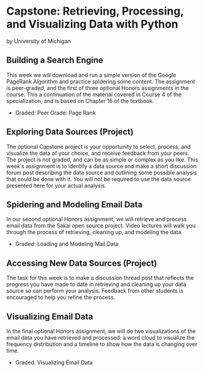 # Capstone: Retrieving, Processing, and Visualizing Data with Python
by University of Michigan


## Building a Search Engine

This week we will download and run a simple version of the Google PageRank Algorithm and practice spidering some content. The assignment is peer-graded, and the first of three optional Honors assignments in the course. This a continuation of the material covered in Course 4 of the specialization, and is based on Chapter 16 of the textbook. 

- Graded: Peer Grade: Page Rank


## Exploring Data Sources (Project)

The optional Capstone project is your opportunity to select, process, and visualize the data of your choice, and receive feedback from your peers. The project is not graded, and can be as simple or complex as you like. This week's assignment is to identify a data source and make a short discussion forum post describing the data source and outlining some possible analysis that could be done with it. You will not be required to use the data source presented here for your actual analysis.


## Spidering and Modeling Email Data
In our second optional Honors assignment, we will retrieve and process email data from the Sakai open source project. Video lectures will walk you through the process of retrieving, cleaning up, and modeling the data.


- Graded: Loading and Modeling Mail Data


## Accessing New Data Sources (Project)
The task for this week is to make a discussion thread post that reflects the progress you have made to date in retrieving and cleaning up your data source so can perform your analysis. Feedback from other students is encouraged to help you refine the process.


## Visualizing Email Data
In the final optional Honors assignment, we will do two visualizations of the email data you have retrieved and processed: a word cloud to visualize the frequency distribution and a timeline to show how the data is changing over time.

- Graded: Visualizing Email Data